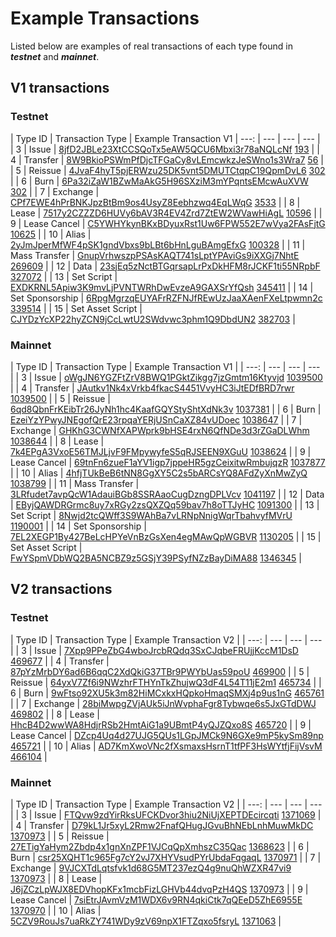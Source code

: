# Example Transactions

Listed below are examples of real transactions of each type found in _**testnet**_ and _**mainnet**_.

## V1 transactions

### Testnet

| Type ID | Transaction Type | Example Transaction V1
| ---: | --- | --- | --- |
| 3 | Issue | [8jfD2JBLe23XtCCSQoTx5eAW5QCU6Mbxi3r78aNQLcNf](https://testnode1.neelnodes.com/transactions/info/8jfD2JBLe23XtCCSQoTx5eAW5QCU6Mbxi3r78aNQLcNf) [193](https://testnode1.neelnodes.com/blocks/at/193) |
| 4 | Transfer | [8W9BkioPSWmPfDjcTFGaCy8vLEmcwkzJeSWno1s3Wra7](https://testnode1.neelnodes.com/transactions/info/8W9BkioPSWmPfDjcTFGaCy8vLEmcwkzJeSWno1s3Wra7) [56](https://testnode1.neelnodes.com/blocks/at/56) |
| 5 | Reissue | [4JvaF4hyT5pjERWzu25DK5vnt5DMUTCtqpC19QpmDvL6](https://testnode1.neelnodes.com/transactions/info/4JvaF4hyT5pjERWzu25DK5vnt5DMUTCtqpC19QpmDvL6) [302](https://testnode1.neelnodes.com/blocks/at/302) |
| 6 | Burn | [6Pa32iZaW1BZwMaAkG5H96SXziM3mYPqntsEMcwAuXVW](https://testnode1.neelnodes.com/transactions/info/6Pa32iZaW1BZwMaAkG5H96SXziM3mYPqntsEMcwAuXVW) [302](https://testnode1.neelnodes.com/blocks/at/302) |
| 7 | Exchange | [CPf7EWE4hPrBNKJpzBtBm9os4UsyZ8Eebhzwq4EqLWqG](https://testnode1.neelnodes.com/transactions/info/CPf7EWE4hPrBNKJpzBtBm9os4UsyZ8Eebhzwq4EqLWqG) [3533](https://testnode1.neelnodes.com/blocks/at/3533) |
| 8 | Lease | [7517y2CZZZD6HUVy6bAV3R4EV4Zrd7ZtEW2WVawHiAgL](https://testnode1.neelnodes.com/transactions/info/7517y2CZZZD6HUVy6bAV3R4EV4Zrd7ZtEW2WVawHiAgL) [10596](https://testnode1.neelnodes.com/blocks/at/10596) |
| 9 | Lease Cancel | [C5YWHYkynBKxBDyuxRst1Uw6FPW552E7wVya2FAsFjtG](https://testnode1.neelnodes.com/transactions/info/C5YWHYkynBKxBDyuxRst1Uw6FPW552E7wVya2FAsFjtG) [10625](https://testnode1.neelnodes.com/blocks/at/10625) |
| 10 | Alias | [2yJmJperMfWF4pSK1gndVbxs9bLBt6bHnLguBAmgEfxG](https://testnode1.neelnodes.com/transactions/info/2yJmJperMfWF4pSK1gndVbxs9bLBt6bHnLguBAmgEfxG) [100328](https://testnode1.neelnodes.com/blocks/at/100328) |
| 11 | Mass Transfer | [GnupVrhwszpPSAsKAQT741sLptYPAviGs9iXXGj7NhtE](https://testnode1.neelnodes.com/transactions/info/GnupVrhwszpPSAsKAQT741sLptYPAviGs9iXXGj7NhtE) [269609](https://testnode1.neelnodes.com/blocks/at/269609) |
| 12 | Data | [23sjEq5zNctBTGqrsapLrPxDkHFM8rJCKF1ti55NRpbF](https://testnode1.neelnodes.com/transactions/info/23sjEq5zNctBTGqrsapLrPxDkHFM8rJCKF1ti55NRpbF) [327072](https://testnode1.neelnodes.com/blocks/at/327072) |
| 13 | Set Script | [EXDKRNL5Apiw3K9mvLjPVNTWRhDwEvzeA9GAXSrYfQsh](https://testnode1.neelnodes.com/transactions/info/EXDKRNL5Apiw3K9mvLjPVNTWRhDwEvzeA9GAXSrYfQsh) [345411](https://testnode1.neelnodes.com/blocks/at/345411) |
| 14 | Set Sponsorship | [6RpgMgrzqEUYAFrRZFNJfREwUzJaaXAenFXeLtpwmn2c](https://testnode1.neelnodes.com/transactions/info/6RpgMgrzqEUYAFrRZFNJfREwUzJaaXAenFXeLtpwmn2c) [339514](https://testnode1.neelnodes.com/blocks/at/339514) |
| 15 | Set Asset Script | [CJYDzYcXP22hyZCN9jCcLwtU2SWdvwc3phm1Q9DbdUN2](https://testnode1.neelnodes.com/transactions/info/CJYDzYcXP22hyZCN9jCcLwtU2SWdvwc3phm1Q9DbdUN2) [382703](https://testnode1.neelnodes.com/blocks/at/382703) |

### Mainnet

| Type ID | Transaction Type | Example Transaction V1 |
| ---: | --- | --- | --- |
| 3 | Issue | [oWgJN6YGZFtZrV8BWQ1PGktZikgg7jzGmtm16Ktyvjd](https://nodes.neelnodes.com/transactions/info/oWgJN6YGZFtZrV8BWQ1PGktZikgg7jzGmtm16Ktyvjd) [1039500](https://nodes.neelnodes.com/blocks/at/1039500) |
| 4 | Transfer | [JAutkv1Nk4xVrkb4fkacS4451VvyHC3iJtEDfBRD7rwr](https://nodes.neelnodes.com/transactions/info/JAutkv1Nk4xVrkb4fkacS4451VvyHC3iJtEDfBRD7rwr) [1039500](https://nodes.neelnodes.com/blocks/at/1039500) |
| 5 | Reissue | [6qd8QbnFrKEibTr26JyNh1hc4KaafGQYStyShtXdNk3v](https://nodes.neelnodes.com/transactions/info/6qd8QbnFrKEibTr26JyNh1hc4KaafGQYStyShtXdNk3v) [1037381](https://nodes.neelnodes.com/blocks/at/1037381) |
| 6 | Burn | [EzeiYzYPwyJNEgofQrE23rpqaYERjUSnCaXZ84vUDoec](https://nodes.neelnodes.com/transactions/info/EzeiYzYPwyJNEgofQrE23rpqaYERjUSnCaXZ84vUDoec) [1038647](https://nodes.neelnodes.com/blocks/at/1038647) |
| 7 | Exchange | [GHKhG3CWNfXAPWprk9bHSE4rxN6QfNDe3d3rZGaDLWhm](https://nodes.neelnodes.com/transactions/info/GHKhG3CWNfXAPWprk9bHSE4rxN6QfNDe3d3rZGaDLWhm) [1038644](https://nodes.neelnodes.com/blocks/at/1038644) |
| 8 | Lease | [7k4EPgA3VxoE56TMJLjvF9FMpywyfeS5qRJSEEN9XGuU](https://nodes.neelnodes.com/transactions/info/7k4EPgA3VxoE56TMJLjvF9FMpywyfeS5qRJSEEN9XGuU) [1038624](https://nodes.neelnodes.com/blocks/at/1038624) |
| 9 | Lease Cancel | [69tnFn6zueF1aYV1igp7jppeHR5gzCeixitwRmbujqzR](https://nodes.neelnodes.com/transactions/info/69tnFn6zueF1aYV1igp7jppeHR5gzCeixitwRmbujqzR) [1037877](https://nodes.neelnodes.com/blocks/at/1037877) |
| 10 | Alias | [4hfjTUkBeB6tNN8GgXY5C2s5bARCsYQ8AFdZyXnMwZyQ](https://nodes.neelnodes.com/transactions/info/4hfjTUkBeB6tNN8GgXY5C2s5bARCsYQ8AFdZyXnMwZyQ) [1038799](https://nodes.neelnodes.com/blocks/at/1038799) |
| 11 | Mass Transfer | [3LRfudet7avpQcW1AdauiBGb8SSRAaoCugDzngDPLVcv](https://nodes.neelnodes.com/transactions/info/3LRfudet7avpQcW1AdauiBGb8SSRAaoCugDzngDPLVcv) [1041197](https://nodes.neelnodes.com/blocks/at/1041197) |
| 12 | Data | [EByjQAWDRGrmc8uy7xRGy2zsQXZQq59bav7h8oTTJyHC](https://nodes.neelnodes.com/transactions/info/EByjQAWDRGrmc8uy7xRGy2zsQXZQq59bav7h8oTTJyHC) [1091300](https://nodes.neelnodes.com/blocks/at/1091300) |
| 13 | Set Script | [8Nwjd2tcQWff3S9WAhBa7vLRNpNnigWqrTbahvyfMVrU](https://nodes.neelnodes.com/transactions/info/8Nwjd2tcQWff3S9WAhBa7vLRNpNnigWqrTbahvyfMVrU) [1190001](https://nodes.neelnodes.com/blocks/at/1190001) |
| 14 | Set Sponsorship | [7EL2XEGP1By427BeLcHPYeVnBzGsXen4egMAwQpWGBVR](http://nodes.neelnodes.com/transactions/info/7EL2XEGP1By427BeLcHPYeVnBzGsXen4egMAwQpWGBVR) [1130205](https://nodes.neelnodes.com/blocks/at/1130205) |
| 15 | Set Asset Script | [FwYSpmVDbWQ2BA5NCBZ9z5GSjY39PSyfNZzBayDiMA88](http://nodes.neelnodes.com/transactions/info/FwYSpmVDbWQ2BA5NCBZ9z5GSjY39PSyfNZzBayDiMA88) [1346345](https://nodes.neelnodes.com/blocks/at/1346345) |

## V2 transactions

### Testnet

| Type ID | Transaction Type | Example Transaction V2 |
| ---: | --- | --- | --- |
| 3 | Issue | [7Xpp9PPeZbG4wboJrcbRQdq3SxCJqbeFRUjjKccM1DsD](https://testnode1.neelnodes.com/transactions/info/7Xpp9PPeZbG4wboJrcbRQdq3SxCJqbeFRUjjKccM1DsD) [469677](https://testnode1.neelnodes.com/blocks/at/469677) |
| 4 | Transfer | [87pYzMrbDY6ad6B6qqC2XdQkiG37TBr9PWYbUas59poU](https://testnode1.neelnodes.com/transactions/info/87pYzMrbDY6ad6B6qqC2XdQkiG37TBr9PWYbUas59poU) [469900](https://testnode1.neelnodes.com/blocks/at/469900) |
| 5 | Reissue | [64yxV7Zf6i9NWzhrFTHYnTkZhujwQ3dF4L54T11jE2m1](https://testnode1.neelnodes.com/transactions/info/64yxV7Zf6i9NWzhrFTHYnTkZhujwQ3dF4L54T11jE2m1) [465734](https://testnode1.neelnodes.com/blocks/at/465734) |
| 6 | Burn | [9wFtso92XU5k3m82HiMCxkxHQpkoHmaqSMXj4p9us1nG](https://testnode1.neelnodes.com/transactions/info/9wFtso92XU5k3m82HiMCxkxHQpkoHmaqSMXj4p9us1nG) [465761](https://testnode1.neelnodes.com/blocks/at/465761) |
| 7 | Exchange | [28biMwpgZVjAUk5iJnWvphaFgr8Tybwqe6s5JxGTdDWJ](https://testnode1.neelnodes.com/transactions/info/28biMwpgZVjAUk5iJnWvphaFgr8Tybwqe6s5JxGTdDWJ) [469802](https://testnode1.neelnodes.com/blocks/at/469802) |
| 8 | Lease | [HhcB4D2wwWA8HdjrRSb2HmtAiG1a9UBmtP4yQJZQxo8S](https://testnode1.neelnodes.com/transactions/info/HhcB4D2wwWA8HdjrRSb2HmtAiG1a9UBmtP4yQJZQxo8S) [465720](https://testnode1.neelnodes.com/blocks/at/465720) |
| 9 | Lease Cancel | [DZcp4Uq4d27UJG5QUs1LGpJMCk9N6GXe9mP5kySm89np](https://testnode1.neelnodes.com/transactions/info/DZcp4Uq4d27UJG5QUs1LGpJMCk9N6GXe9mP5kySm89np) [465721](https://testnode1.neelnodes.com/blocks/at/465721v) |
| 10 | Alias | [AD7KmXwoVNc2fXsmaxsHsrnT1tfPF3HsWYtfjFijVsvM](https://testnode1.neelnodes.com/transactions/info/AD7KmXwoVNc2fXsmaxsHsrnT1tfPF3HsWYtfjFijVsvM) [466104](https://testnode1.neelnodes.com/blocks/at/466104) |

### Mainnet

| Type ID | Transaction Type | Example Transaction V2 |
| ---: | --- | --- | --- |
| 3 | Issue | [FTQvw9zdYirRksUFCKDvor3hiu2NiUjXEPTDEcircqti](https://nodes.neelnodes.com/transactions/info/FTQvw9zdYirRksUFCKDvor3hiu2NiUjXEPTDEcircqti) [1371069](https://nodes.neelnodes.com/blocks/at/1371069) |
| 4 | Transfer | [D79kL1Jr5xyL2Rmw2FnafQHugJGvuBhNEbLnhMuwMkDC](https://nodes.neelnodes.com/transactions/info/D79kL1Jr5xyL2Rmw2FnafQHugJGvuBhNEbLnhMuwMkDC) [1370973](https://nodes.neelnodes.com/blocks/at/1370973) |
| 5 | Reissue | [27ETigYaHym2Zbdp4x1gnXnZPF1VJCqQpXmhszC35Qac](https://nodes.neelnodes.com/transactions/info/27ETigYaHym2Zbdp4x1gnXnZPF1VJCqQpXmhszC35Qac) [1368623](https://nodes.neelnodes.com/blocks/at/1368623) |
| 6 | Burn | [csr25XQHT1c965Fg7cY2vJ7XHYVsudPYrUbdaFqgaqL](https://nodes.neelnodes.com/transactions/info/csr25XQHT1c965Fg7cY2vJ7XHYVsudPYrUbdaFqgaqL) [1370971](https://nodes.neelnodes.com/blocks/at/1370971) |
| 7 | Exchange | [9VJCXTdLqtsfvk1d68G5MT237ezQ4g9nuQhWZXR47vi9](https://nodes.neelnodes.com/transactions/info/9VJCXTdLqtsfvk1d68G5MT237ezQ4g9nuQhWZXR47vi9) [1370973](https://nodes.neelnodes.com/blocks/at/1370973) |
| 8 | Lease | [J6jZCzLpWJX8EDVhopKFx1mcbFizLGHVb44dvqPzH4QS](https://nodes.neelnodes.com/transactions/info/J6jZCzLpWJX8EDVhopKFx1mcbFizLGHVb44dvqPzH4QS) [1370973](https://nodes.neelnodes.com/blocks/at/1370973) |
| 9 | Lease Cancel | [7siEtrJAvmVzM1WDX6v9RN4qkiCtk7qQEeD5ZhE6955E](https://nodes.neelnodes.com/transactions/info/7siEtrJAvmVzM1WDX6v9RN4qkiCtk7qQEeD5ZhE6955E) [1370970](https://nodes.neelnodes.com/blocks/at/1370970) |
| 10 | Alias | [5CZV9RouJs7uaRkZY741WDy9zV69npX1FTZqxo5fsryL](https://nodes.neelnodes.com/transactions/info/5CZV9RouJs7uaRkZY741WDy9zV69npX1FTZqxo5fsryL) [1371063](https://nodes.neelnodes.com/blocks/at/1371063) |





